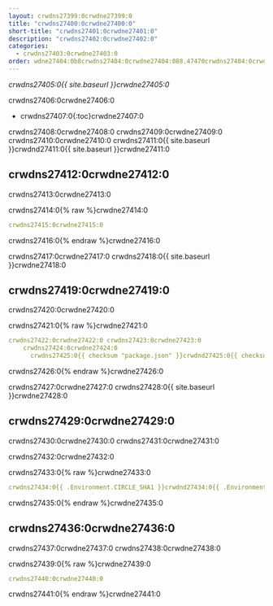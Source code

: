 ```yaml
---
layout: crwdns27399:0crwdne27399:0
title: "crwdns27400:0crwdne27400:0"
short-title: "crwdns27401:0crwdne27401:0"
description: "crwdns27402:0crwdne27402:0"
categories:
  - crwdns27403:0crwdne27403:0
order: wdne27404:0b8crwdns27404:0crwdne27404:088.47470crwdns27404:0crwdne27404:017crwdns27404:0crwdne27404:0
---
```

*crwdns27405:0{{ site.baseurl }}crwdne27405:0*

crwdns27406:0crwdne27406:0

* crwdns27407:0{:toc}crwdne27407:0

crwdns27408:0crwdne27408:0 crwdns27409:0crwdne27409:0 crwdns27410:0crwdne27410:0 crwdns27411:0{{ site.baseurl }}crwdnd27411:0{{ site.baseurl }}crwdne27411:0

## crwdns27412:0crwdne27412:0

crwdns27413:0crwdne27413:0

crwdns27414:0{% raw %}crwdne27414:0

```yaml
crwdns27415:0crwdne27415:0
```

crwdns27416:0{% endraw %}crwdne27416:0

crwdns27417:0crwdne27417:0 crwdns27418:0{{ site.baseurl }}crwdne27418:0

## crwdns27419:0crwdne27419:0

crwdns27420:0crwdne27420:0

crwdns27421:0{% raw %}crwdne27421:0

```yaml
crwdns27422:0crwdne27422:0 crwdns27423:0crwdne27423:0
    crwdns27424:0crwdne27424:0
      crwdns27425:0{{ checksum "package.json" }}crwdnd27425:0{{ checksum "package.json" }}crwdne27425:0
```

crwdns27426:0{% endraw %}crwdne27426:0

crwdns27427:0crwdne27427:0 crwdns27428:0{{ site.baseurl }}crwdne27428:0

## crwdns27429:0crwdne27429:0

crwdns27430:0crwdne27430:0 crwdns27431:0crwdne27431:0

crwdns27432:0crwdne27432:0

crwdns27433:0{% raw %}crwdne27433:0

```yaml
crwdns27434:0{{ .Environment.CIRCLE_SHA1 }}crwdnd27434:0{{ .Environment.CIRCLE_SHA1 }}crwdnd27434:0{{ checksum "Gemfile.lock" }}crwdnd27434:0{{ checksum "Gemfile.lock" }}crwdnd27434:0{{ .Environment.CIRCLE_SHA1 }}crwdnd27434:0{{ checksum "Gemfile.lock" }}crwdnd27434:0{{ .Environment.CIRCLE_SHA1 }}crwdnd27434:0{{ checksum "Gemfile.lock" }}crwdnd27434:0{{ .Environment.CIRCLE_SHA1 }}crwdnd27434:0{{ .Environment.CIRCLE_SHA1 }}crwdnd27434:0{{ checksum "Gemfile.lock" }}crwdnd27434:0{{ .Environment.CIRCLE_SHA1 }}crwdnd27434:0$HEROKU_API_KEYcrwdnd27434:0$HEROKU_APPcrwdne27434:0
```

crwdns27435:0{% endraw %}crwdne27435:0

## crwdns27436:0crwdne27436:0

crwdns27437:0crwdne27437:0 crwdns27438:0crwdne27438:0

crwdns27439:0{% raw %}crwdne27439:0

```yaml
crwdns27440:0crwdne27440:0
```

crwdns27441:0{% endraw %}crwdne27441:0